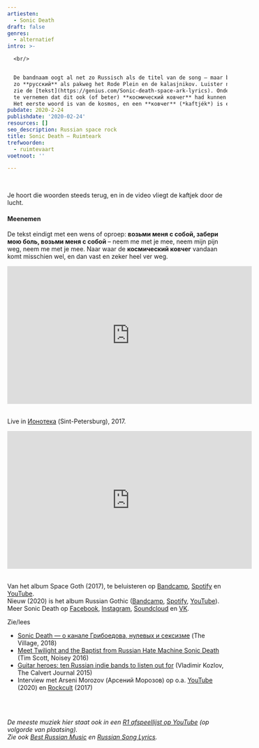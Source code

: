 ```yaml
---
artiesten:
  - Sonic Death
draft: false
genres:
  - alternatief
intro: >-

  <br/>


  De bandnaam oogt al net zo Russisch als de titel van de song – maar beide zijn
  zo **русский** als pakweg het Rode Plein en de kalasjnikov. Luister nummer,
  zie de [tekst](https://genius.com/Sonic-death-space-ark-lyrics). Onder meer om
  te vernemen dat dit ook (of beter) **космический ковчег** had kunnen heten.
  Het eerste woord is van de kosmos, en een **ковчег** (*kaftjék*) is een ark.
pubdate: 2020-2-24
publishdate: '2020-02-24'
resources: []
seo_description: Russian space rock
title: Sonic Death – Ruimteark
trefwoorden:
  - ruimtevaart
voetnoot: ''

---
```


<br/>

Je hoort die woorden steeds terug, en in de video vliegt de kaftjek door de lucht.

#### Meenemen
De tekst eindigt met een wens of oproep: **возьми меня с собой, забери мою боль, возьми меня с собой** – neem me met je mee, neem mijn pijn weg, neem me met je mee. Naar waar de **космический ковчег** vandaan komt misschien wel, en dan vast en zeker heel ver weg.

 

<iframe width="560" height="315" src="https://www.youtube.com/embed/SbGuaRMGvGs" frameborder="0" allow="accelerometer; autoplay; encrypted-media; gyroscope; picture-in-picture" allowfullscreen></iframe>

<br/>

<br/>

Live in [Ионотека](https://vk.com/ionoteka) (Sint-Petersburg), 2017.


<iframe width="560" height="315" src="https://www.youtube.com/embed/M4ZuGofiIkE" frameborder="0" allow="accelerometer; autoplay; encrypted-media; gyroscope; picture-in-picture" allowfullscreen></iframe>

<br/>

<br/>

Van het album Space Goth (2017), te beluisteren op [Bandcamp](https://foreversonicdeath.bandcamp.com/album/space-goth), [Spotify](https://open.spotify.com/album/6K9ja0sVy7YYTupahTYhJ2?si=UWgI6h2JQ2S57PwPLbqg3g) en [YouTube](https://www.youtube.com/watch?v=qgE1hnBL6vk). <br/>
Nieuw (2020) is het album Russian Gothic ([Bandcamp](https://foreversonicdeath.bandcamp.com/album/russian-gothic), [Spotify](https://open.spotify.com/album/70egxGjYfOvRIDnCrRKvIP?si=tKlMDWYnSjqIe1jyCcB4vg), [YouTube](https://youtu.be/151OgRGUdW8)). <br/>
Meer Sonic Death op [Facebook](https://www.facebook.com/sonicdeathwhatever), [Instagram](https://www.instagram.com/foreversonicdeath/), [Soundcloud](https://soundcloud.com/sonic-death) en [VK](https://vk.com/sonicdeath).





Zie/lees

- [Sonic Death — о канале Грибоедова, нулевых и сексизме](https://www.the-village.ru/village/city/fav-space/301045-sonic-death) (The Village, 2018)
- [Meet Twilight and the Baptist from Russian Hate Machine Sonic Death](https://www.vice.com/en_au/article/8gqzea/meet-twilight-and-the-baptist-from-russian-hate-machine-sonic-death) (Tim Scott, Noisey 2016)
- [Guitar heroes: ten Russian indie bands to listen out for](https://www.calvertjournal.com/articles/show/4800/ten-russian-indie-bands) (Vladimir Kozlov, The Calvert Journal 2015)
- Interview met Arseni Morozov (Арсений Морозов) op o.a. [YouTube](https://www.youtube.com/watch?v=zSfgwFeD4sk) (2020) en [Rockcult](https://rockcult.ru/interview/sonic-death-2017/) (2017)


<br/>

<br/>

*De meeste muziek hier staat ook in een [R1 afspeellijst op YouTube](https://www.youtube.com/playlist?list=PLeE-zqOrSLhxfIpK2vuUJNCKSzyVBi0yM) (op volgorde van plaatsing).* <br/>
*Zie ook [Best Russian Music](https://www.youtube.com/playlist?list=PLeE-zqOrSLhxTFYDvlwUu4hYby9DojwoD) en [Russian Song Lyrics](https://www.youtube.com/playlist?list=PLeE-zqOrSLhzkRCATzT8__oNifBChVHGK).*






 

